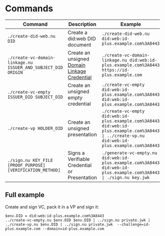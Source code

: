 # Commands

| Command                                                       | Description                                                                                                                                    | Example                                                                                                                                         |
| ------------------------------------------------------------- | ---------------------------------------------------------------------------------------------------------------------------------------------- | ----------------------------------------------------------------------------------------------------------------------------------------------- |
| `./create-did-web.nu DID`                                     | Create a did:web DID document                                                                                                                  | `./create-did-web.nu did:web:id-plus.example.com%3A8443`                                                                                        |
| `./create-vc-domain-linkage.nu ISSUER_AND_SUBJECT_DID ORIGIN` | Create an unsigned [Domain Linkage Credential](https://identity.foundation/.well-known/resources/did-configuration/#domain-linkage-credential) | `./create-vc-domain-linkage.nu did:web:id-plus.example.com%3A8443 https://id-plus.example.com`                                                  |
| `./create-vc-empty ISSUER_DID SUBJECT_DID`                    | Create an unsigned empty credential                                                                                                            | `./create-vc-empty did:web:id-plus.example.com%3A8443 did:web:id-plus.example.com%3A8443`                                                       |
| `./create-vp HOLDER_DID`                                      | Create an unsigned presentation                                                                                                                | `./create-vc-empty did:web:id-plus.example.com%3A8443 did:web:id-plus.example.com%3A8443 \| ../create-vp.nu did:web:id-plus.example.com%3A8443` |
| `./sign.nu KEY_FILE [PROOF_PURPOSE] [VERIFICATION_METHOD]`    | Signs a Verifiable Credential or Presentation                                                                                                  | `./generate-vc-empty.nu did:web:id-plus.example.com%3A8443 did:web:id-plus.example.com%3A8443  \| ./sign.nu key.jwk`                            |

## Full example

Create and sign VC, pack it in a VP and sign it:

```
$env.DID = did:web:id-plus.example.com%3A8443
../create-vc-empty.nu $env.DID $env.DID | ../sign.nu private.jwk | ../create-vp.nu $env.DID | ../sign.nu private.jwk  --challenge=id-plus.example.com --domain=id-plus.example.com
```
